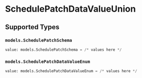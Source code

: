 # SchedulePatchDataValueUnion


## Supported Types

### `models.SchedulePatchSchema`

```python
value: models.SchedulePatchSchema = /* values here */
```

### `models.SchedulePatchDataValueEnum`

```python
value: models.SchedulePatchDataValueEnum = /* values here */
```

